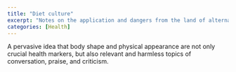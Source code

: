 ```yaml
---
title: "Diet culture"
excerpt: "Notes on the application and dangers from the land of alternative facts"
categories: [Health]
---
```

A pervasive idea that body shape and physical appearance are not only crucial health markers, but also relevant and harmless topics of conversation, praise, and criticism.